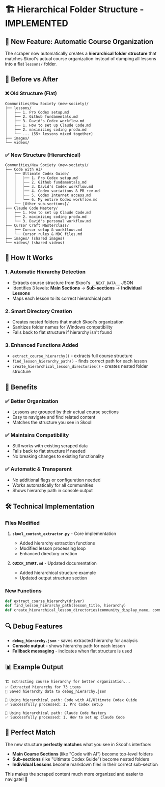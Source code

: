 # 🏗️ Hierarchical Folder Structure - IMPLEMENTED

## 🎉 New Feature: Automatic Course Organization

The scraper now automatically creates a **hierarchical folder structure** that matches Skool's actual course organization instead of dumping all lessons into a flat `lessons/` folder.

## 📁 Before vs After

### ❌ **Old Structure (Flat)**
```
Communities/New Society (new-society)/
├── lessons/
│   ├── 1. Pro Codex setup.md
│   ├── 2. Github fundamentals.md
│   ├── 3. David's Codex workflow.md
│   ├── 1. How to set up Claude Code.md
│   ├── 2. maximizing coding produ.md
│   └── ... (55+ lessons mixed together)
├── images/
└── videos/
```

### ✅ **New Structure (Hierarchical)**
```
Communities/New Society (new-society)/
├── Code with AI/
│   ├── Ultimate Codex Guide/
│   │   ├── 1. Pro Codex setup.md
│   │   ├── 2. Github fundamentals.md
│   │   ├── 3. David's Codex workflow.md
│   │   ├── 4. Codex variations & PR rev.md
│   │   ├── 5. Codex Internet access.md
│   │   └── 6. My entire Codex workflow.md
│   └── [Other sub-sections]/
├── Claude Code Mastery/
│   ├── 1. How to set up Claude Code.md
│   ├── 2. maximizing coding produ.md
│   └── 3. David's personal workflow.md
├── Cursor Craft Masterclass/
│   ├── Cursor setup & workflows.md
│   └── Cursor rules & MDC files.md
├── images/ (shared images)
└── videos/ (shared videos)
```

## 🔧 How It Works

### 1. **Automatic Hierarchy Detection**
- Extracts course structure from Skool's `__NEXT_DATA__` JSON
- Identifies 3 levels: **Main Sections** → **Sub-sections** → **Individual Lessons**
- Maps each lesson to its correct hierarchical path

### 2. **Smart Directory Creation**
- Creates nested folders that match Skool's organization
- Sanitizes folder names for Windows compatibility
- Falls back to flat structure if hierarchy isn't found

### 3. **Enhanced Functions Added**
- `extract_course_hierarchy()` - extracts full course structure
- `find_lesson_hierarchy_path()` - finds correct path for each lesson  
- `create_hierarchical_lesson_directories()` - creates nested folder structure

## 🚀 Benefits

### ✅ **Better Organization**
- Lessons are grouped by their actual course sections
- Easy to navigate and find related content
- Matches the structure you see in Skool

### ✅ **Maintains Compatibility**
- Still works with existing scraped data
- Falls back to flat structure if needed
- No breaking changes to existing functionality

### ✅ **Automatic & Transparent**
- No additional flags or configuration needed
- Works automatically for all communities
- Shows hierarchy path in console output

## 🛠️ Technical Implementation

### **Files Modified**
1. **`skool_content_extractor.py`** - Core implementation
   - Added hierarchy extraction functions
   - Modified lesson processing loop
   - Enhanced directory creation

2. **`QUICK_START.md`** - Updated documentation
   - Added hierarchical structure example
   - Updated output structure section

### **New Functions**
```python
def extract_course_hierarchy(driver)
def find_lesson_hierarchy_path(lesson_title, hierarchy)
def create_hierarchical_lesson_directories(community_display_name, community_slug, lesson_hierarchy_path)
```

## 🔍 Debug Features

- **`debug_hierarchy.json`** - saves extracted hierarchy for analysis
- **Console output** - shows hierarchy path for each lesson
- **Fallback messaging** - indicates when flat structure is used

## 📊 Example Output

```
🏗️ Extracting course hierarchy for better organization...
✅ Extracted hierarchy for 73 items
💾 Saved hierarchy data to debug_hierarchy.json

📁 Using hierarchical path: Code with AI/Ultimate Codex Guide
✅ Successfully processed: 1. Pro Codex setup

📁 Using hierarchical path: Claude Code Mastery
✅ Successfully processed: 1. How to set up Claude Code
```

## 🎯 Perfect Match

The new structure **perfectly matches** what you see in Skool's interface:
- **Main Course Sections** (like "Code with AI") become top-level folders
- **Sub-sections** (like "Ultimate Codex Guide") become nested folders  
- **Individual Lessons** become markdown files in their correct sub-section

This makes the scraped content much more organized and easier to navigate! 🚀
